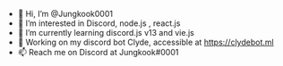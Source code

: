 - 👋 Hi, I’m @Jungkook0001
- 👀 I’m interested in Discord, node.js , react.js
- 🌱 I’m currently learning discord.js v13 and vie.js
- 💞️ Working on my discord bot Clyde, accessible at https://clydebot.ml
- 📫 Reach me on Discord at Jungkook#0001

<!---
Jungkook0001/Jungkook0001 is a ✨ special ✨ repository because its `README.md` (this file) appears on your GitHub profile.
You can click the Preview link to take a look at your changes.
--->

